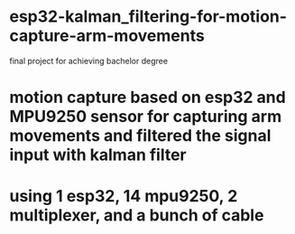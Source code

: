 # esp32-kalman_filtering-for-motion-capture-arm-movements
final project for achieving bachelor degree
# motion capture based on esp32 and MPU9250 sensor for capturing arm movements and filtered the signal input with kalman filter
# using 1 esp32, 14 mpu9250, 2 multiplexer, and a bunch of cable
